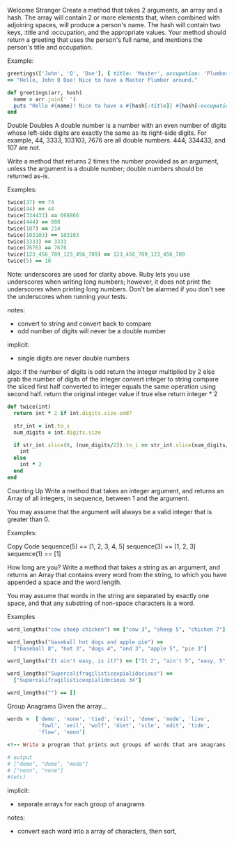 Welcome Stranger
Create a method that takes 2 arguments, an array and a hash. The array will contain 2 or more elements that, when combined with adjoining spaces, will produce a person's name. The hash will contain two keys, :title and :occupation, and the appropriate values. Your method should return a greeting that uses the person's full name, and mentions the person's title and occupation.

Example:

```ruby
greetings(['John', 'Q', 'Doe'], { title: 'Master', occupation: 'Plumber' })
=> "Hello, John Q Doe! Nice to have a Master Plumber around."
```

```ruby
def greetings(arr, hash)
  name = arr.join(' ')
  puts "Hello #{name}! Nice to have a #{hash[:title]} #{hash[:occupation]} around"
end
```
Double Doubles
A double number is a number with an even number of digits whose left-side digits are exactly the same as its right-side digits. For example, 44, 3333, 103103, 7676 are all double numbers. 444, 334433, and 107 are not.

Write a method that returns 2 times the number provided as an argument, unless the argument is a double number; double numbers should be returned as-is.

Examples:

```ruby
twice(37) == 74
twice(44) == 44
twice(334433) == 668866
twice(444) == 888
twice(107) == 214
twice(103103) == 103103
twice(3333) == 3333
twice(7676) == 7676
twice(123_456_789_123_456_789) == 123_456_789_123_456_789
twice(5) == 10
```
Note: underscores are used for clarity above. Ruby lets you use underscores when writing long numbers; however, it does not print the underscores when printing long numbers. Don't be alarmed if you don't see the underscores when running your tests.

notes:
- convert to string and convert back to compare
- odd number of digits will never be a double number

implicit: 
- single digits are never double numbers

algo:
if the number of digits is odd return the integer multiplied by 2
else 
  grab the number of digits of the integer
  convert integer to string compare the sliced first half converted to integer equals the same operation using second half. 
  return the original integer value if true
  else return integer * 2 

```ruby
def twice(int)
  return int * 2 if int.digits.size.odd?

  str_int = int.to_s
  num_digits = int.digits.size

  if str_int.slice(0, (num_digits/2)).to_i == str_int.slice(num_digits/2, num_digits/2).to_i
    int
  else
    int * 2
  end
end
```
Counting Up
Write a method that takes an integer argument, and returns an Array of all integers, in sequence, between 1 and the argument.

You may assume that the argument will always be a valid integer that is greater than 0.

Examples:

Copy Code
sequence(5) == [1, 2, 3, 4, 5]
sequence(3) == [1, 2, 3]
sequence(1) == [1]

How long are you?
Write a method that takes a string as an argument, and returns an Array that contains every word from the string, to which you have appended a space and the word length.

You may assume that words in the string are separated by exactly one space, and that any substring of non-space characters is a word.

Examples

```ruby
word_lengths("cow sheep chicken") == ["cow 3", "sheep 5", "chicken 7"]

word_lengths("baseball hot dogs and apple pie") ==
  ["baseball 8", "hot 3", "dogs 4", "and 3", "apple 5", "pie 3"]

word_lengths("It ain't easy, is it?") == ["It 2", "ain't 5", "easy, 5", "is 2", "it? 3"]

word_lengths("Supercalifragilisticexpialidocious") ==
  ["Supercalifragilisticexpialidocious 34"]

word_lengths("") == []
```

Group Anagrams
Given the array...

```ruby
words =  ['demo', 'none', 'tied', 'evil', 'dome', 'mode', 'live',
          'fowl', 'veil', 'wolf', 'diet', 'vile', 'edit', 'tide',
          'flow', 'neon']
          
<!-- Write a program that prints out groups of words that are anagrams. Anagrams are words that have the same exact letters in them but in a different order. Your output should look something like this: -->

# output
# ["demo", "dome", "mode"]
# ["neon", "none"]
#(etc)
```
implicit:
- separate arrays for each group of anagrams

notes:
- convert each word into a array of characters, then sort, 
